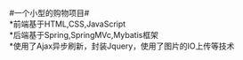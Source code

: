 #一个小型的购物项目#<br/>
*前端基于HTML,CSS,JavaScript<br/>
*后端基于Spring,SpringMVc,Mybatis框架<br/>
*使用了Ajax异步刷新，封装Jquery，使用了图片的IO上传等技术

